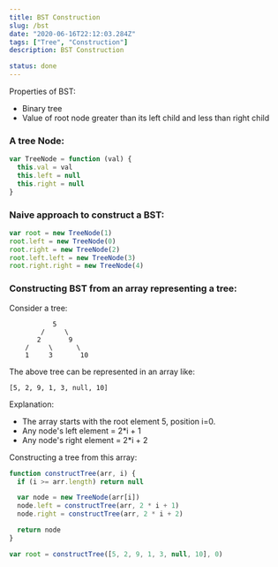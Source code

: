 ```yaml
---
title: BST Construction
slug: /bst
date: "2020-06-16T22:12:03.284Z"
tags: ["Tree", "Construction"]
description: BST Construction

status: done
---
```


Properties of BST:

- Binary tree
- Value of root node greater than its left child and less than right child

### A tree Node:

```javascript
var TreeNode = function (val) {
  this.val = val
  this.left = null
  this.right = null
}
```

### Naive approach to construct a BST:

```javascript
var root = new TreeNode(1)
root.left = new TreeNode(0)
root.right = new TreeNode(2)
root.left.left = new TreeNode(3)
root.right.right = new TreeNode(4)
```

### Constructing BST from an array representing a tree:

Consider a tree:

```
           5
        /     \
       2       9
    /     \      \
    1     3       10
```

The above tree can be represented in an array like:

```
[5, 2, 9, 1, 3, null, 10]
```

Explanation:

- The array starts with the root element 5, position i=0.
- Any node's left element = 2\*i + 1
- Any node's right element = 2\*i + 2

Constructing a tree from this array:

```javascript
function constructTree(arr, i) {
  if (i >= arr.length) return null

  var node = new TreeNode(arr[i])
  node.left = constructTree(arr, 2 * i + 1)
  node.right = constructTree(arr, 2 * i + 2)

  return node
}

var root = constructTree([5, 2, 9, 1, 3, null, 10], 0)
```
